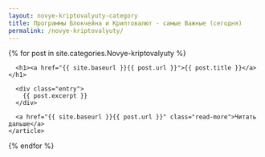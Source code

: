 ```yaml
---
layout: novye-kriptovalyuty-category
title: Программы Блокчейна и Криптовалют - самые Важные (сегодня)
permalink: /novye-kriptovalyuty/
---
```




<div class="posts">
{% for post in site.categories.Novye-kriptovalyuty %}
    <article class="post">

      <h1><a href="{{ site.baseurl }}{{ post.url }}">{{ post.title }}</a></h1>

      <div class="entry">
        {{ post.excerpt }}
      </div>

      <a href="{{ site.baseurl }}{{ post.url }}" class="read-more">Читать дальше</a>
    </article>
  {% endfor %}
</div>

